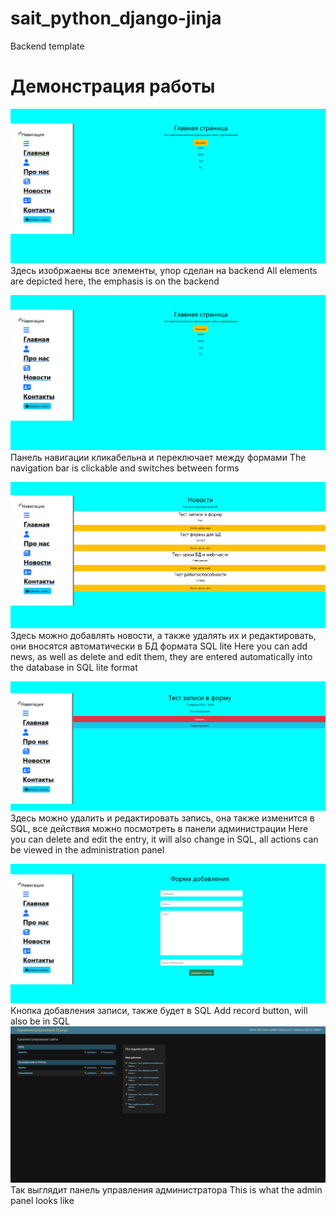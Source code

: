 # sait_python_django-jinja
Backend template

# Демонстрация работы
![Стартовый экран](https://github.com/Bibosiandre/sait_python_django-jinja/blob/master/demo/1.png)
Здесь изобржаены все элементы, упор сделан на backend
All elements are depicted here, the emphasis is on the backend

![Панель навигации](https://github.com/Bibosiandre/sait_python_django-jinja/blob/master/demo/2.png)
Панель навигации кликабельна и переключает между формами 
The navigation bar is clickable and switches between forms

![Панель новости](https://github.com/Bibosiandre/sait_python_django-jinja/blob/master/demo/3.png)
Здесь можно добавлять новости, а также удалять их и редактировать, они вносятся автоматически в БД формата SQL lite 
Here you can add news, as well as delete and edit them, they are entered automatically into the database in SQL lite format

![Форма редактирования](https://github.com/Bibosiandre/sait_python_django-jinja/blob/master/demo/6.png)
Здесь можно удалить и редактировать запись, она также изменится в SQL, все действия можно посмотреть в панели администрации
Here you can delete and edit the entry, it will also change in SQL, all actions can be viewed in the administration panel

![Добавить запись](https://github.com/Bibosiandre/sait_python_django-jinja/blob/master/demo/4.png)
Кнопка добавления записи, также будет в SQL
Add record button, will also be in SQL
![Админская часть](https://github.com/Bibosiandre/sait_python_django-jinja/blob/master/demo/5.png)
Так выглядит панель управления администратора
This is what the admin panel looks like


